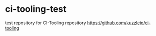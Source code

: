 # ci-tooling-test
test repository for CI-Tooling repository https://github.com/kuzzleio/ci-tooling



